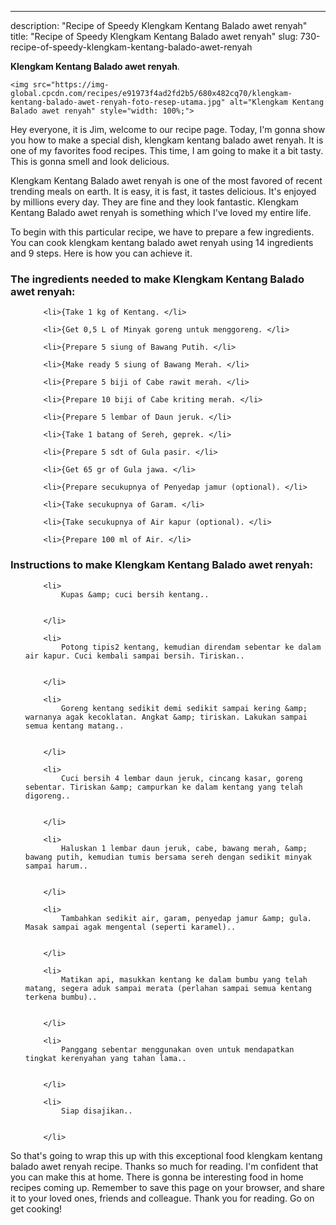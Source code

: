 ---
description: "Recipe of Speedy Klengkam Kentang Balado awet renyah"
title: "Recipe of Speedy Klengkam Kentang Balado awet renyah"
slug: 730-recipe-of-speedy-klengkam-kentang-balado-awet-renyah

<p>
	<strong>Klengkam Kentang Balado awet renyah</strong>. 
	
</p>
<p>
	
	<img src="https://img-global.cpcdn.com/recipes/e91973f4ad2fd2b5/680x482cq70/klengkam-kentang-balado-awet-renyah-foto-resep-utama.jpg" alt="Klengkam Kentang Balado awet renyah" style="width: 100%;">
	
	
</p>
<p>
	Hey everyone, it is Jim, welcome to our recipe page. Today, I'm gonna show you how to make a special dish, klengkam kentang balado awet renyah. It is one of my favorites food recipes. This time, I am going to make it a bit tasty. This is gonna smell and look delicious.
</p>
	
<p>
	Klengkam Kentang Balado awet renyah is one of the most favored of recent trending meals on earth. It is easy, it is fast, it tastes delicious. It's enjoyed by millions every day. They are fine and they look fantastic. Klengkam Kentang Balado awet renyah is something which I've loved my entire life.
</p>
<p>
	
</p>

<p>
To begin with this particular recipe, we have to prepare a few ingredients. You can cook klengkam kentang balado awet renyah using 14 ingredients and 9 steps. Here is how you can achieve it.
</p>

<h3>The ingredients needed to make Klengkam Kentang Balado awet renyah:</h3>

<ol>
	
		<li>{Take 1 kg of Kentang. </li>
	
		<li>{Get 0,5 L of Minyak goreng untuk menggoreng. </li>
	
		<li>{Prepare 5 siung of Bawang Putih. </li>
	
		<li>{Make ready 5 siung of Bawang Merah. </li>
	
		<li>{Prepare 5 biji of Cabe rawit merah. </li>
	
		<li>{Prepare 10 biji of Cabe kriting merah. </li>
	
		<li>{Prepare 5 lembar of Daun jeruk. </li>
	
		<li>{Take 1 batang of Sereh, geprek. </li>
	
		<li>{Prepare 5 sdt of Gula pasir. </li>
	
		<li>{Get 65 gr of Gula jawa. </li>
	
		<li>{Prepare secukupnya of Penyedap jamur (optional). </li>
	
		<li>{Take secukupnya of Garam. </li>
	
		<li>{Take secukupnya of Air kapur (optional). </li>
	
		<li>{Prepare 100 ml of Air. </li>
	
</ol>
<p>
	
</p>

<h3>Instructions to make Klengkam Kentang Balado awet renyah:</h3>

<ol>
	
		<li>
			Kupas &amp; cuci bersih kentang..
			
			
		</li>
	
		<li>
			Potong tipis2 kentang, kemudian direndam sebentar ke dalam air kapur. Cuci kembali sampai bersih. Tiriskan..
			
			
		</li>
	
		<li>
			Goreng kentang sedikit demi sedikit sampai kering &amp; warnanya agak kecoklatan. Angkat &amp; tiriskan. Lakukan sampai semua kentang matang..
			
			
		</li>
	
		<li>
			Cuci bersih 4 lembar daun jeruk, cincang kasar, goreng sebentar. Tiriskan &amp; campurkan ke dalam kentang yang telah digoreng..
			
			
		</li>
	
		<li>
			Haluskan 1 lembar daun jeruk, cabe, bawang merah, &amp; bawang putih, kemudian tumis bersama sereh dengan sedikit minyak sampai harum..
			
			
		</li>
	
		<li>
			Tambahkan sedikit air, garam, penyedap jamur &amp; gula. Masak sampai agak mengental (seperti karamel)..
			
			
		</li>
	
		<li>
			Matikan api, masukkan kentang ke dalam bumbu yang telah matang, segera aduk sampai merata (perlahan sampai semua kentang terkena bumbu)..
			
			
		</li>
	
		<li>
			Panggang sebentar menggunakan oven untuk mendapatkan tingkat kerenyahan yang tahan lama..
			
			
		</li>
	
		<li>
			Siap disajikan..
			
			
		</li>
	
</ol>

<p>
	
</p>

<p>
	So that's going to wrap this up with this exceptional food klengkam kentang balado awet renyah recipe. Thanks so much for reading. I'm confident that you can make this at home. There is gonna be interesting food in home recipes coming up. Remember to save this page on your browser, and share it to your loved ones, friends and colleague. Thank you for reading. Go on get cooking!
</p>
